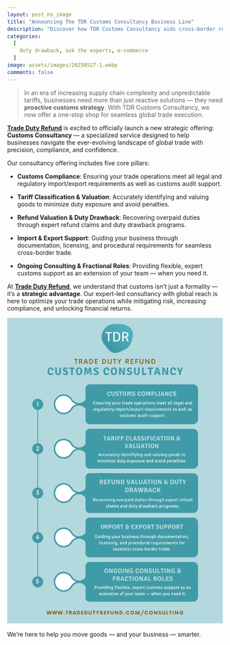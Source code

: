 ```yaml
---
layout: post_no_image
title: "Announcing The TDR Customs Consultancy Business Line"
description: "Discover how TDR Customs Consultancy aids cross-border retailers with duty refunds, compliance, and strategic trade solutions."
categories:
  [
    duty drawback, ask the experts, e-commerce
  ]
image: assets/images/20250527-1.webp
comments: false
---
```

> In an era of increasing supply chain complexity and unpredictable tariffs, businesses need more than just reactive solutions — they need **proactive customs strategy**. With TDR Customs Consultancy, we now offer a one-stop shop for seamless global trade execution.

[**Trade Duty Refund**](https://tradedutyrefund.com?utm_source=Blog&utm_medium=Article&utm_campaign=20250527Article) is excited to officially launch a new strategic offering: **Customs Consultancy** — a specialized service designed to help businesses navigate the ever-evolving landscape of global trade with precision, compliance, and confidence.

Our consultancy offering includes five core pillars:

- **Customs Compliance**: Ensuring your trade operations meet all legal and regulatory import/export requirements as well as customs audit support.

- **Tariff Classification & Valuation**: Accurately identifying and valuing goods to minimize duty exposure and avoid penalties.

- **Refund Valuation & Duty Drawback**: Recovering overpaid duties through expert refund claims and duty drawback programs.

- **Import & Export Support**: Guiding your business through documentation, licensing, and procedural requirements for seamless cross-border trade.

- **Ongoing Consulting & Fractional Roles**: Providing flexible, expert customs support as an extension of your team — when you need it.

At [**Trade Duty Refund**](https://tradedutyrefund.com?utm_source=Blog&utm_medium=Article&utm_campaign=20250527Article), we understand that customs isn’t just a formality — it’s a **strategic advantage**. Our expert-led consultancy with global reach is here to optimize your trade operations while mitigating risk, increasing compliance, and unlocking financial returns.

![Image description](/assets/images/20250527-2.webp)


We’re here to help you move goods — and your business — smarter.